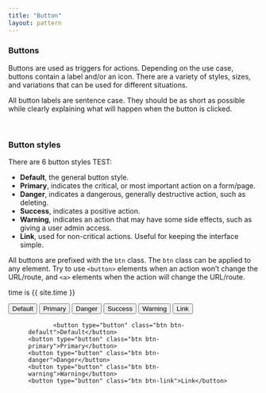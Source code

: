 ```yaml
---
title: "Button"
layout: pattern
---
```



<h3>Buttons</h3>
Buttons are used as triggers for actions. Depending on the use case, buttons contain a label and/or an icon. There are a variety of styles, sizes, and variations that can be used for different situations.

<p>All button labels are sentence case. They should be as short as possible while clearly explaining what will happen when the button is clicked.</p>
&nbsp;
</div>
<div class="pl-pattern">
<h3 id="button-styles">Button styles</h3>
<p>There are 6 button styles TEST:</p>
<ul>
<li><strong>Default</strong>, the general button style.</li>
<li><strong>Primary</strong>, indicates the critical, or most important action on a form/page.</li>
<li><strong>Danger</strong>, indicates a dangerous, generally destructive action, such as deleting.</li>
<li><strong>Success</strong>, indicates a positive action.</li>
<li><strong>Warning</strong>, indicates an action that may have some side effects, such as giving a user admin access.</li>
<li><strong>Link</strong>, used for non-critical actions. Useful for keeping the interface simple.</li>
</ul>
<p>All buttons are prefixed with the <code>btn</code> class. The <code>btn</code> class can be applied to any element. Try to use <code>&lt;button&gt;</code> elements when an action won’t change the URL/route, and <code>&lt;a&gt;</code> elements when the action will change the URL/route.</p>

time is {{ site.time }}
<div class="pl-preview">
<button type="button" class="btn btn-default">Default</button>
<button type="button" class="btn btn-primary">Primary</button>
<button type="button" class="btn btn-danger">Danger</button>
<button type="button" class="btn btn-success">Success</button>
<button type="button" class="btn btn-warning">Warning</button>
<button type="button" class="btn btn-link">Link</button>
</div>

  <figure class="highlight">
    <pre>
      <code class="language-html" data-lang="html"><span class="nt">&lt;button</span> <span class="na">type=</span><span class="s">"button"</span> <span class="na">class=</span><span class="s">"btn btn-default"</span><span class="nt">&gt;</span>Default<span class="nt">&lt;/button&gt;</span>
<span class="nt">&lt;button</span> <span class="na">type=</span><span class="s">"button"</span> <span class="na">class=</span><span class="s">"btn btn-primary"</span><span class="nt">&gt;</span>Primary<span class="nt">&lt;/button&gt;</span>
<span class="nt">&lt;button</span> <span class="na">type=</span><span class="s">"button"</span> <span class="na">class=</span><span class="s">"btn btn-danger"</span><span class="nt">&gt;</span>Danger<span class="nt">&lt;/button&gt;</span>
<span class="nt">&lt;button</span> <span class="na">type=</span><span class="s">"button"</span> <span class="na">class=</span><span class="s">"btn btn-warning"</span><span class="nt">&gt;</span>Warning<span class="nt">&lt;/button&gt;</span>
<span class="nt">&lt;button</span> <span class="na">type=</span><span class="s">"button"</span> <span class="na">class=</span><span class="s">"btn btn-link"</span><span class="nt">&gt;</span>Link<span class="nt">&lt;/button&gt;</span>
    </code>
  </pre>
  </figure>


